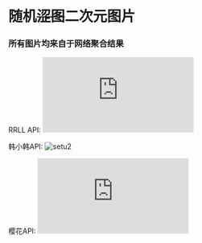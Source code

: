 # 随机~~涩图~~二次元图片

### 所有图片均来自于网络聚合结果

RRLL API:
![setu1](https://www.rrll.cc/tuceng/ecy.php)

韩小韩API:
![setu2](https://api.vvhan.com/api/acgimg)

樱花API:
![setu3](http://www.dmoe.cc/random.php)

